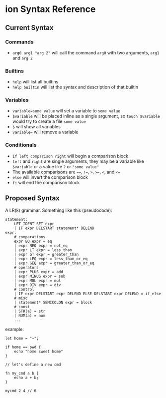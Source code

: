 # ion Syntax Reference

## Current Syntax

### Commands
- `arg0 arg1 "arg 2"` will call the command `arg0` with two arguments, `arg1` and `arg 2`

### Builtins
- `help` will list all builtins
- `help builtin` will list the syntax and description of that builtin

### Variables
- `variable=some value` will set a variable to `some value`
- `$variable` will be placed inline as a single argument, so `touch $variable` would try to create a file `some value`
- `$` will show all variables
- `variable=` will remove a variable

### Conditionals
- `if left comparison right` will begin a comparison block
 - `left` and `right` are single arguments, they may be a variable like `$variable` or a value like `2` or `"some value"`
 - The available comparisons are `==`, `!=`, `>`, `>=`, `<`, and `<=`
- `else` will invert the comparison block
- `fi` will end the comparison block

## Proposed Syntax

A LR(k) grammar. Something like this (pseudocode):
```
statement:
    LET IDENT SET expr
    | IF expr DELSTART statement* DELEND
expr:
    # comparations
    expr EQ expr = eq
    | expr NEQ expr = not_eq
    | expr LT expr = less_than
    | expr GT expr = greater_than
    | expr LEQ expr = less_than_or_eq
    | expr GEQ expr = greater_than_or_eq
    # operators
    | expr PLUS expr = add
    | expr MINUS expr = sub
    | expr MUL expr = mul
    | expr DIV expr = div
    # control
    | IF expr DELSTART expr DELEND ELSE DELSTART expr DELEND = if_else
    # misc
    | statement* SEMICOLON expr = block
    # const
    | STR(a) = str
    | NUM(a) = num
    ...
```

example:

```
let home = "~";

if home == pwd {
    echo "home sweet home"
}

// let's define a new cmd

fn my_cmd a b {
    echo a + b;
}

mycmd 2 4 // 6
```

